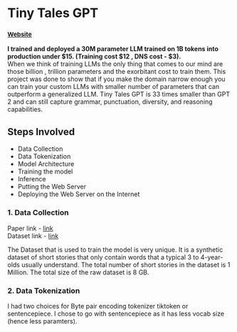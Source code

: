 # Tiny Tales GPT

### <a href="https://kunalmishra.info"><small>Website</small></a>

<b>I trained and deployed a 30M parameter LLM trained on 1B tokens into production under $15. (Training cost $12 , DNS cost - $3).</b> <br>When we think of training LLMs the only thing that comes to our mind are those billion , trillion parameters and the exorbitant cost to train them. This project was done to show that if you make the domain narrow enough you can train your custom LLMs with smaller number of parameters that can outperform a generalized LLM. Tiny Tales GPT is 33 times smaller than GPT 2 and can still capture grammar, punctuation, diversity, and reasoning capabilities.

## Steps Involved
- Data Collection
- Data Tokenization
- Model Architecture
- Training the model
- Inference
- Putting the Web Server
- Deploying the Web Server on the Internet


### 1. Data Collection

Paper link - [link](https://arxiv.org/abs/2305.07759) <br>
Dataset link - [link](https://huggingface.co/roneneldan/TinyStories-1M)

The Dataset that is used to train the model is very unique. It is a synthetic dataset of short stories that only contain words that a typical 3 to 4-year-olds usually understand. The total number of short stories in the dataset is 1 Million.  The total size of the raw dataset is 8 GB.

### 2. Data Tokenization

I had two choices for Byte pair encoding tokenizer tiktoken or sentencepiece. I chose to go with sentencepiece as it has less vocab size (hence less paramters). 




